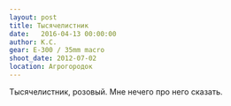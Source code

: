 ```yaml
---
layout: post
title: Тысячелистник
date:   2016-04-13 00:00:00
author: К.С.
gear: E-300 / 35mm macro
shoot_date: 2012-07-02
location: Агрогородок
---
```


Тысячелистник, розовый. Мне нечего про него сказать.
